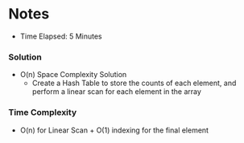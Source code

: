 # Notes

- Time Elapsed: 5 Minutes

### Solution

- O(n) Space Complexity Solution
  - Create a Hash Table to store the counts of each element, and perform a linear scan for each element in the array

### Time Complexity

- O(n) for Linear Scan + O(1) indexing for the final element
